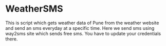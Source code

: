 # WeatherSMS
This is script which gets weather data of Pune from the weather website and send an sms everyday at a specific time.
Here we send sms using way2sms site which sends free sms. You have to update your credentials there.

